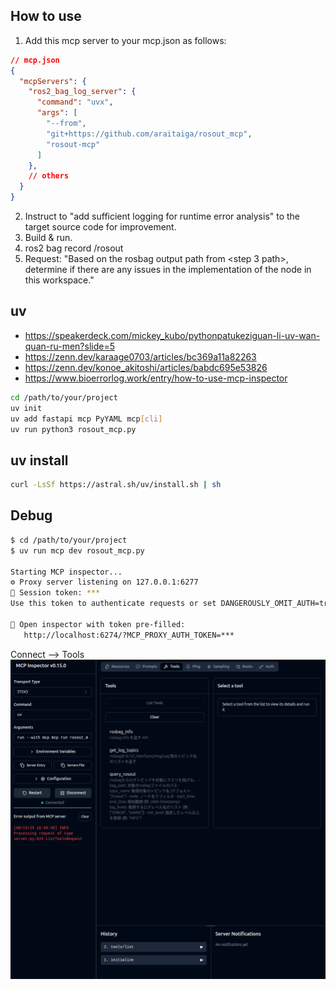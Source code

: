 ## How to use

1. Add this mcp server to your mcp.json as follows:  

```json
// mcp.json
{
  "mcpServers": {
    "ros2_bag_log_server": {
      "command": "uvx",
      "args": [
        "--from",
        "git+https://github.com/araitaiga/rosout_mcp",
        "rosout-mcp"
      ]
    },
    // others
  }
}
```

2. Instruct to "add sufficient logging for runtime error analysis" to the target source code for improvement.
3. Build & run.
4. ros2 bag record /rosout
5. Request: "Based on the rosbag output path from <step 3 path>, determine if there are any issues in the implementation of the node in this workspace."

## uv

- <https://speakerdeck.com/mickey_kubo/pythonpatukeziguan-li-uv-wan-quan-ru-men?slide=5>
- <https://zenn.dev/karaage0703/articles/bc369a11a82263>
- <https://zenn.dev/konoe_akitoshi/articles/babdc695e53826>
- <https://www.bioerrorlog.work/entry/how-to-use-mcp-inspector>

```sh
cd /path/to/your/project
uv init
uv add fastapi mcp PyYAML mcp[cli]
uv run python3 rosout_mcp.py
```

## uv install

```sh
curl -LsSf https://astral.sh/uv/install.sh | sh
```

## Debug

```sh
$ cd /path/to/your/project
$ uv run mcp dev rosout_mcp.py

Starting MCP inspector...
⚙️ Proxy server listening on 127.0.0.1:6277
🔑 Session token: ***
Use this token to authenticate requests or set DANGEROUSLY_OMIT_AUTH=true to disable auth

🔗 Open inspector with token pre-filled:
   http://localhost:6274/?MCP_PROXY_AUTH_TOKEN=***
```

Connect --> Tools  
![inspector](./images/inspector.png)
